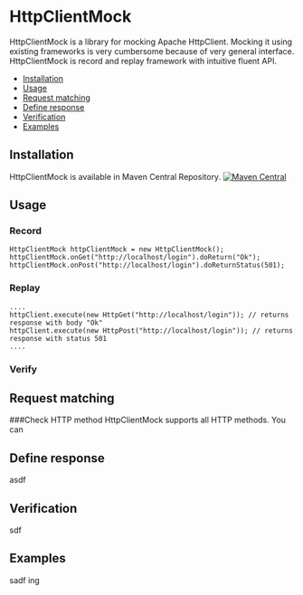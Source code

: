 # HttpClientMock

HttpClientMock is a library for mocking Apache HttpClient. Mocking it using existing frameworks is very cumbersome because of very general interface. HttpClientMock is record and replay framework with intuitive fluent API.

* [Installation](#instalation)
* [Usage](#usage)
* [Request matching](#request-matching)
* [Define response](#define-response)
* [Verification](#verification)
* [Examples](#examples)


## Installation 
HttpClientMock is available in Maven Central Repository. [![Maven Central](https://maven-badges.herokuapp.com/maven-central/com.github.paweladamski/HttpClientMock/badge.svg)](https://maven-badges.herokuapp.com/maven-central/com.github.paweladamski/HttpClientMock)

## Usage

### Record

```
HttpClientMock httpClientMock = new HttpClientMock();
httpClientMock.onGet("http://localhost/login").doReturn("Ok");
httpClientMock.onPost("http://localhost/login").doReturnStatus(501);
```
### Replay
```
....
httpClient.execute(new HttpGet("http://localhost/login")); // returns response with body "Ok"
httpClient.execute(new HttpPost("http://localhost/login")); // returns response with status 501
....
```

### Verify


## Request matching
###Check HTTP method
HttpClientMock supports all HTTP methods. You can 

## Define response
asdf
## Verification
sdf
## Examples
sadf
ing
